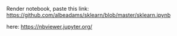 Render notebook, paste this link: https://github.com/albeadams/sklearn/blob/master/sklearn.ipynb

here: https://nbviewer.jupyter.org/